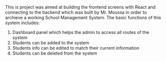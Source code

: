 This is project was aimed at building the frontend screens with React and connecting to the backend which was built by Mr. Moussa in order to archieve a working School Management System. The basic functions of this system includes:
1. Dashboard panel which helps the admin to access all routes of the system
2. Students can be added to the system
3. Students info can be edited to match their current information
3. Students can be deleted from the system
